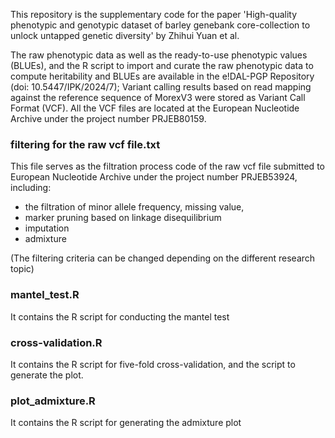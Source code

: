 This repository is the supplementary code for the paper 'High-quality phenotypic and genotypic dataset of barley genebank core-collection to unlock untapped genetic diversity' by Zhihui Yuan et al.

The raw phenotypic data as well as the ready-to-use phenotypic values (BLUEs), and the R script to import and curate the raw phenotypic data to compute heritability and BLUEs are available in the e!DAL-PGP Repository (doi: 10.5447/IPK/2024/7); Variant calling results based on read mapping against the reference sequence of MorexV3 were stored as Variant Call Format (VCF). All the VCF files are located at the European Nucleotide Archive under the project number PRJEB80159.

### filtering for the raw vcf file.txt

This file serves as the filtration process code of the raw vcf file submitted to European Nucleotide Archive under the project number PRJEB53924, including:
* the filtration of minor allele frequency, missing value,
* marker pruning based on linkage disequilibrium
* imputation
* admixture

(The filtering criteria can be changed depending on the different research topic)

### mantel_test.R

It contains the R script for conducting the mantel test 

### cross-validation.R

It contains the R script for five-fold cross-validation, and the script to generate the plot.

### plot_admixture.R

It contains the R script for generating the admixture plot
